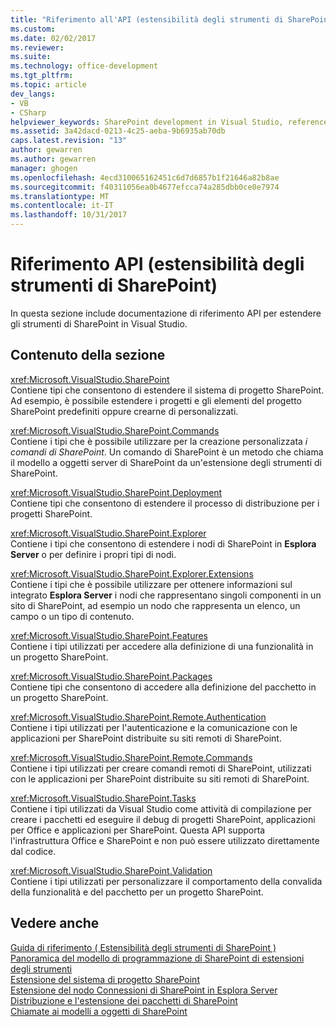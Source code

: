 ```yaml
---
title: "Riferimento all'API (estensibilità degli strumenti di SharePoint) | Documenti Microsoft"
ms.custom: 
ms.date: 02/02/2017
ms.reviewer: 
ms.suite: 
ms.technology: office-development
ms.tgt_pltfrm: 
ms.topic: article
dev_langs:
- VB
- CSharp
helpviewer_keywords: SharePoint development in Visual Studio, reference for project and tools extensibility
ms.assetid: 3a42dacd-0213-4c25-aeba-9b6935ab70db
caps.latest.revision: "13"
author: gewarren
ms.author: gewarren
manager: ghogen
ms.openlocfilehash: 4ecd310065162451c6d7d6857b1f21646a82b8ae
ms.sourcegitcommit: f40311056ea0b4677efcca74a285dbb0ce0e7974
ms.translationtype: MT
ms.contentlocale: it-IT
ms.lasthandoff: 10/31/2017
---
```

# <a name="api-reference-sharepoint-tools-extensibility"></a>Riferimento API (estensibilità degli strumenti di SharePoint)
  In questa sezione include documentazione di riferimento API per estendere gli strumenti di SharePoint in Visual Studio.  
  
## <a name="in-this-section"></a>Contenuto della sezione  
 <xref:Microsoft.VisualStudio.SharePoint>  
 Contiene tipi che consentono di estendere il sistema di progetto SharePoint. Ad esempio, è possibile estendere i progetti e gli elementi del progetto SharePoint predefiniti oppure crearne di personalizzati.  
  
 <xref:Microsoft.VisualStudio.SharePoint.Commands>  
 Contiene i tipi che è possibile utilizzare per la creazione personalizzata *i comandi di SharePoint*. Un comando di SharePoint è un metodo che chiama il modello a oggetti server di SharePoint da un'estensione degli strumenti di SharePoint.  
  
 <xref:Microsoft.VisualStudio.SharePoint.Deployment>  
 Contiene tipi che consentono di estendere il processo di distribuzione per i progetti SharePoint.  
  
 <xref:Microsoft.VisualStudio.SharePoint.Explorer>  
 Contiene i tipi che consentono di estendere i nodi di SharePoint in **Esplora Server** o per definire i propri tipi di nodi.  
  
 <xref:Microsoft.VisualStudio.SharePoint.Explorer.Extensions>  
 Contiene i tipi che è possibile utilizzare per ottenere informazioni sul integrato **Esplora Server** i nodi che rappresentano singoli componenti in un sito di SharePoint, ad esempio un nodo che rappresenta un elenco, un campo o un tipo di contenuto.  
  
 <xref:Microsoft.VisualStudio.SharePoint.Features>  
 Contiene i tipi utilizzati per accedere alla definizione di una funzionalità in un progetto SharePoint.  
  
 <xref:Microsoft.VisualStudio.SharePoint.Packages>  
 Contiene tipi che consentono di accedere alla definizione del pacchetto in un progetto SharePoint.  
  
 <xref:Microsoft.VisualStudio.SharePoint.Remote.Authentication>  
 Contiene i tipi utilizzati per l'autenticazione e la comunicazione con le applicazioni per SharePoint distribuite su siti remoti di SharePoint.  
  
 <xref:Microsoft.VisualStudio.SharePoint.Remote.Commands>  
 Contiene i tipi utilizzati per creare comandi remoti di SharePoint, utilizzati con le applicazioni per SharePoint distribuite su siti remoti di SharePoint.  
  
 <xref:Microsoft.VisualStudio.SharePoint.Tasks>  
 Contiene i tipi utilizzati da Visual Studio come attività di compilazione per creare i pacchetti ed eseguire il debug di progetti SharePoint, applicazioni per Office e applicazioni per SharePoint. Questa API supporta l'infrastruttura Office e SharePoint e non può essere utilizzato direttamente dal codice.  
  
 <xref:Microsoft.VisualStudio.SharePoint.Validation>  
 Contiene i tipi utilizzati per personalizzare il comportamento della convalida della funzionalità e del pacchetto per un progetto SharePoint.  
  
## <a name="see-also"></a>Vedere anche  
 [Guida di riferimento &#40; Estensibilità degli strumenti di SharePoint &#41;](../sharepoint/reference-sharepoint-tools-extensibility.md)   
 [Panoramica del modello di programmazione di SharePoint di estensioni degli strumenti](../sharepoint/overview-of-the-programming-model-of-sharepoint-tools-extensions.md)   
 [Estensione del sistema di progetto SharePoint](../sharepoint/extending-the-sharepoint-project-system.md)   
 [Estensione del nodo Connessioni di SharePoint in Esplora Server](../sharepoint/extending-the-sharepoint-connections-node-in-server-explorer.md)   
 [Distribuzione e l'estensione dei pacchetti di SharePoint](../sharepoint/extending-sharepoint-packaging-and-deployment.md)   
 [Chiamate ai modelli a oggetti di SharePoint](../sharepoint/calling-into-the-sharepoint-object-models.md)  
  
  